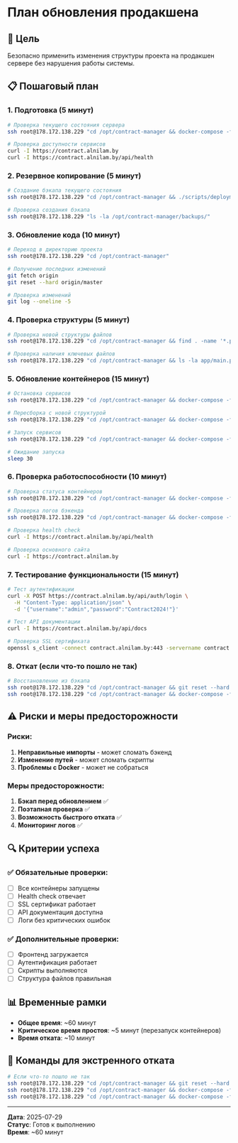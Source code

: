 # План обновления продакшена

## 🎯 Цель
Безопасно применить изменения структуры проекта на продакшен сервере без нарушения работы системы.

## 📋 Пошаговый план

### 1. Подготовка (5 минут)
```bash
# Проверка текущего состояния сервера
ssh root@178.172.138.229 "cd /opt/contract-manager && docker-compose -f docker-compose.prod.yaml ps"

# Проверка доступности сервисов
curl -I https://contract.alnilam.by
curl -I https://contract.alnilam.by/api/health
```

### 2. Резервное копирование (5 минут)
```bash
# Создание бэкапа текущего состояния
ssh root@178.172.138.229 "cd /opt/contract-manager && ./scripts/deployment/backup.sh"

# Проверка создания бэкапа
ssh root@178.172.138.229 "ls -la /opt/contract-manager/backups/"
```

### 3. Обновление кода (10 минут)
```bash
# Переход в директорию проекта
ssh root@178.172.138.229 "cd /opt/contract-manager"

# Получение последних изменений
git fetch origin
git reset --hard origin/master

# Проверка изменений
git log --oneline -5
```

### 4. Проверка структуры (5 минут)
```bash
# Проверка новой структуры файлов
ssh root@178.172.138.229 "cd /opt/contract-manager && find . -name '*.py' -o -name '*.sh' | head -20"

# Проверка наличия ключевых файлов
ssh root@178.172.138.229 "cd /opt/contract-manager && ls -la app/main.py app/auth.py app/db.py"
```

### 5. Обновление контейнеров (15 минут)
```bash
# Остановка сервисов
ssh root@178.172.138.229 "cd /opt/contract-manager && docker-compose -f docker-compose.prod.yaml down"

# Пересборка с новой структурой
ssh root@178.172.138.229 "cd /opt/contract-manager && docker-compose -f docker-compose.prod.yaml build --no-cache"

# Запуск сервисов
ssh root@178.172.138.229 "cd /opt/contract-manager && docker-compose -f docker-compose.prod.yaml up -d"

# Ожидание запуска
sleep 30
```

### 6. Проверка работоспособности (10 минут)
```bash
# Проверка статуса контейнеров
ssh root@178.172.138.229 "cd /opt/contract-manager && docker-compose -f docker-compose.prod.yaml ps"

# Проверка логов бэкенда
ssh root@178.172.138.229 "cd /opt/contract-manager && docker-compose -f docker-compose.prod.yaml logs backend --tail=20"

# Проверка health check
curl -I https://contract.alnilam.by/api/health

# Проверка основного сайта
curl -I https://contract.alnilam.by
```

### 7. Тестирование функциональности (15 минут)
```bash
# Тест аутентификации
curl -X POST https://contract.alnilam.by/api/auth/login \
  -H "Content-Type: application/json" \
  -d '{"username":"admin","password":"Contract2024!"}'

# Тест API документации
curl -I https://contract.alnilam.by/api/docs

# Проверка SSL сертификата
openssl s_client -connect contract.alnilam.by:443 -servername contract.alnilam.by < /dev/null
```

### 8. Откат (если что-то пошло не так)
```bash
# Восстановление из бэкапа
ssh root@178.172.138.229 "cd /opt/contract-manager && git reset --hard HEAD~1"
ssh root@178.172.138.229 "cd /opt/contract-manager && docker-compose -f docker-compose.prod.yaml down && docker-compose -f docker-compose.prod.yaml up -d"
```

## ⚠️ Риски и меры предосторожности

### Риски:
1. **Неправильные импорты** - может сломать бэкенд
2. **Изменение путей** - может сломать скрипты
3. **Проблемы с Docker** - может не собраться

### Меры предосторожности:
1. **Бэкап перед обновлением** ✅
2. **Поэтапная проверка** ✅
3. **Возможность быстрого отката** ✅
4. **Мониторинг логов** ✅

## 🔍 Критерии успеха

### ✅ Обязательные проверки:
- [ ] Все контейнеры запущены
- [ ] Health check отвечает
- [ ] SSL сертификат работает
- [ ] API документация доступна
- [ ] Логи без критических ошибок

### ✅ Дополнительные проверки:
- [ ] Фронтенд загружается
- [ ] Аутентификация работает
- [ ] Скрипты выполняются
- [ ] Структура файлов правильная

## 📊 Временные рамки

- **Общее время**: ~60 минут
- **Критическое время простоя**: ~5 минут (перезапуск контейнеров)
- **Время отката**: ~10 минут

## 🚨 Команды для экстренного отката

```bash
# Если что-то пошло не так
ssh root@178.172.138.229 "cd /opt/contract-manager && git reset --hard HEAD~1"
ssh root@178.172.138.229 "cd /opt/contract-manager && docker-compose -f docker-compose.prod.yaml down"
ssh root@178.172.138.229 "cd /opt/contract-manager && docker-compose -f docker-compose.prod.yaml up -d"
```

---

**Дата**: 2025-07-29  
**Статус**: Готов к выполнению  
**Время**: ~60 минут 